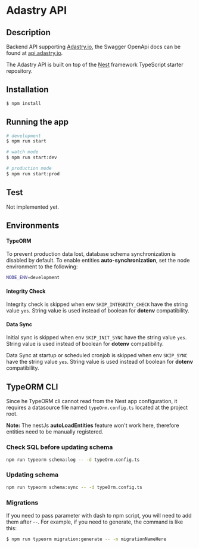 # Adastry API

## Description

Backend API supporting [Adastry.io](https://adastry.io), 
the Swagger OpenApi docs can be found at [api.adastry.io](https://api.adastry.io/).

The Adastry API is built on top of the [Nest](https://github.com/nestjs/nest)
framework TypeScript starter repository.

## Installation

```bash
$ npm install
```

## Running the app

```bash
# development
$ npm run start

# watch mode
$ npm run start:dev

# production mode
$ npm run start:prod
```

## Test

Not implemented yet.

## Environments

#### TypeORM

To prevent production data lost, database schema synchronization is disabled 
by default. To enable entities **auto-synchronization**, set the node environment to the following:

```bash
NODE_ENV=development
```

#### Integrity Check

Integrity check is skipped when env `SKIP_INTEGRITY_CHECK` have the string value `yes`. String value is used instead of
boolean for **dotenv** compatibility.

#### Data Sync

Initial sync is skipped when env `SKIP_INIT_SYNC` have the string value `yes`. String value is used instead of
boolean for **dotenv** compatibility.

Data Sync at startup or scheduled cronjob is skipped when env `SKIP_SYNC` have the string value `yes`. String value is used instead of
boolean for **dotenv** compatibility.

## TypeORM CLI

Since he TypeORM cli cannot read from the Nest app configuration, it requires a datasource file named `typeOrm.config.ts` located at the project root.

**Note:** The nestJs **autoLoadEntities** feature won't work here, therefore entities need to be manually registered. 

### Check SQL before updating schema

```bash
npm run typeorm schema:log -- -d typeOrm.config.ts
```

### Updating schema

```bash
npm run typeorm schema:sync -- -d typeOrm.config.ts
```

### Migrations

If you need to pass parameter with dash to npm script, you will need to add them after --. For example, if you need to generate, the command is like this:

```bash
$ npm run typeorm migration:generate -- -n migrationNameHere
```
